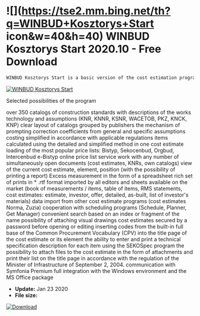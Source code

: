 # ![](https://tse2.mm.bing.net/th?q=WINBUD+Kosztorys+Start icon&w=40&h=40) WINBUD Kosztorys Start 2020.10 - Free Download

```sh
WINBUD Kosztorys Start is a basic version of the cost estimation program for construction works addressed to all types of companies in the construction industry. The application offers a set of tools for the valuation and verification of cost estimates, estimating the costs of repairs and renovations and calculating investments that are used in the cost estimation of construction, earthworks, installation, road, electrical and other works.
```
[![WINBUD Kosztorys Start](https://gallery.dpcdn.pl/imgc/Tools/82794/g_-_420x350_1.5_-_xb44012da-b066-4e9f-ba6b-aee3e7ad5123.png)](https://softexe.net/win/business/finance/winbud-kosztorys-start:pRpgg.html)

Selected possibilities of the program
 
 over 350 catalogs of construction standards with descriptions of the works technology and assumptions (KNR, KNNR, KSNR, WACETOB, PKZ, KNCK, KNP)
 clear layout of catalogs grouped by publishers
 the mechanism of prompting correction coefficients from general and specific assumptions
 costing simplified in accordance with applicable regulations
 items calculated using the detailed and simplified method in one cost estimate
 loading of the most popular price lists: Bistyp, Sekocenbud, Orgbud, Intercenbud
 e-Bistyp online price list service
 work with any number of simultaneously open documents (cost estimates, KNRs, own catalogs)
 view of the current cost estimate, element, position (with the possibility of printing a report)
 Excess measurement in the form of a spreadsheet
 rich set of prints in * .rtf format imported by all editors and sheets available on the market (book of measurements / items, table of items, RMS statements, cost estimates: estimate, investor, offer, detailed, as-built, list of investor's materials)
 data import from other cost estimate programs (cost estimates Norma, Zuzia)
 cooperation with scheduling programs (Schedule, Planner, Get Manager)
 convenient search based on an index or fragment of the name
 possibility of attaching visual drawings
 cost estimates secured by a password before opening or editing
 inserting codes from the built-in full base of the Common Procurement Vocabulary (CPV) into the title page of the cost estimate or its element
 the ability to enter and print a technical specification description for each item using the SEKOSpec program
 the possibility to attach files to the cost estimate in the form of attachments and print their list on the title page in accordance with the regulation of the Minister of Infrastructure of September 2, 2004.
 communication with Symfonia Premium
 full integration with the Windows environment and the MS Office package


- **Update:** Jan 23 2020
- **File size:** 

[![Download](https://cdn.softexe.net/static/img/download.png)](https://softexe.net/win/business/finance/winbud-kosztorys-start:pRpgg.html)

